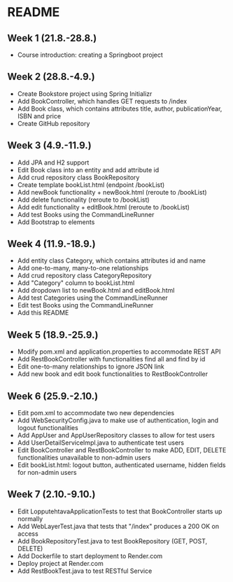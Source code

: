 # README

## Week 1 (21.8.-28.8.)

- Course introduction: creating a Springboot project

## Week 2 (28.8.-4.9.)

- Create Bookstore project using Spring Initializr
- Add BookController, which handles GET requests to /index
- Add Book class, which contains attributes title, author, publicationYear, ISBN and price
- Create GitHub repository

## Week 3 (4.9.-11.9.)

- Add JPA and H2 support
- Edit Book class into an entity and add attribute id
- Add crud repository class BookRepository
- Create template bookList.html (endpoint /bookList)
- Add newBook functionality + newBook.html (reroute to /bookList)
- Add delete functionality (reroute to /bookList)
- Add edit functionality + editBook.html (reroute to /bookList)
- Add test Books using the CommandLineRunner
- Add Bootstrap to elements

## Week 4 (11.9.-18.9.)

- Add entity class Category, which contains attributes id and name
- Add one-to-many, many-to-one relationships
- Add crud repository class CategoryRepository
- Add "Category" column to bookList.html
- Add dropdown list to newBook.html and editBook.html
- Add test Categories using the CommandLineRunner
- Edit test Books using the CommandLineRunner
- Add this README

## Week 5 (18.9.-25.9.)

- Modify pom.xml and application.properties to accommodate REST API
- Add RestBookController with functionalities find all and find by id
- Edit one-to-many relationships to ignore JSON link
- Add new book and edit book functionalities to RestBookController

## Week 6 (25.9.-2.10.)

- Edit pom.xml to accommodate two new dependencies
- Add WebSecurityConfig.java to make use of authentication, login and logout functionalities
- Add AppUser and AppUserRepository classes to allow for test users
- Add UserDetailServiceImpl.java to authenticate test users
- Edit BookController and RestBookController to make ADD, EDIT, DELETE functionalities unavailable to non-admin users
- Edit bookList.html: logout button, authenticated username, hidden fields for non-admin users

## Week 7 (2.10.-9.10.)

- Edit LopputehtavaApplicationTests to test that BookController starts up normally
- Add WebLayerTest.java that tests that "/index" produces a 200 OK on access
- Add BookRepositoryTest.java to test BookRepository (GET, POST, DELETE)
- Add Dockerfile to start deployment to Render.com
- Deploy project at Render.com
- Add RestBookTest.java to test RESTful Service

